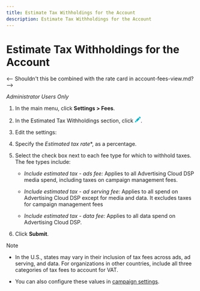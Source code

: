 ```yaml
---
title: Estimate Tax Withholdings for the Account
description: Estimate Tax Withholdings for the Account
---
```


# Estimate Tax Withholdings for the Account

<-- Shouldn't this be combined with the rate card in account-fees-view.md? -->

*Administrator Users Only*

1. In the main menu, click **Settings > Fees**.

1. In the Estimated Tax Withholdings section, click ![Edit](/help/dsp/assets/edit.png).

1. Edit the settings:

1. Specify the *Estimated tax rate**, as a percentage.

1. Select the check box next to each fee type for which to withhold taxes. The fee types include:

   * *Include estimated tax - ads fee:* Applies to all Advertising Cloud DSP media spend, including taxes on campaign management fees.
   
   * *Include estimated tax - ad serving fee:* Applies to all spend on Advertising Cloud DSP except for media and data. It excludes taxes for campaign management fees
   
   * *Include estimated tax - data fee:* Applies to all data spend on Advertising Cloud DSP.

1. Click **Submit**.

>[!NOTE]
>
>* In the U.S., states may vary in their inclusion of tax fees across ads, ad serving, and data. For organizations in other countries, include all three categories of tax fees to account for VAT.
>
>* You can also configure these values in [campaign settings](/help/dsp/campaign-management/campaigns/campaign-settings.md).

<!--
>[!MORELIKETHIS]
>
>* [View the DSP Rate Card for the Account](/help/dsp/admin/rate-card-view.md)
-->
